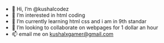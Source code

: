 - 👋 Hi, I’m @kushalcodez
- 👀 I’m interested in html coding
- 🌱 I’m currently learning html css and i am in 9th standar
- 💞️ I’m looking to collaborate on webpages for 1 dollar an hour
- 📫 email me on kushalxgamer@gmail.com 

<!---
kushalcodez/kushalcodez is a ✨ special ✨ repository because its `README.md` (this file) appears on your GitHub profile.
You can click the Preview link to take a look at your changes.
--->
